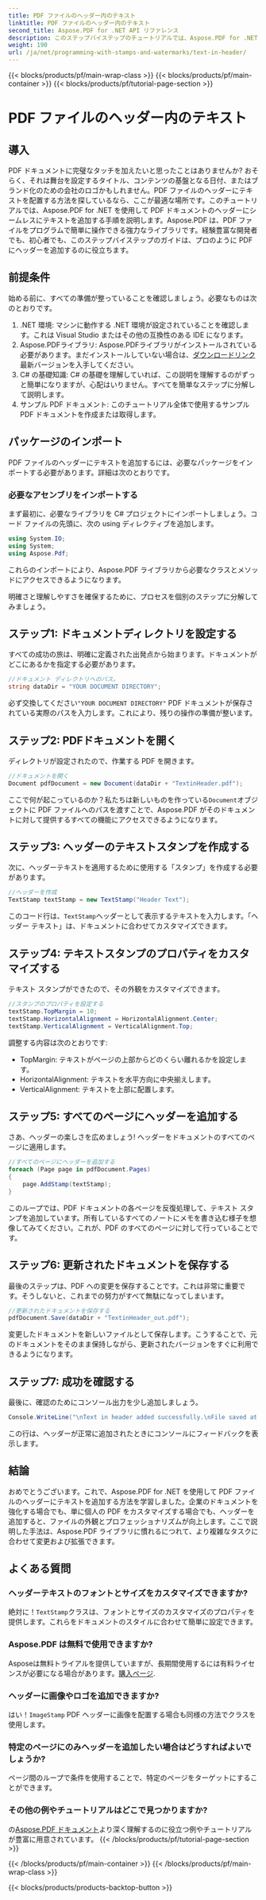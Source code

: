 ```yaml
---
title: PDF ファイルのヘッダー内のテキスト
linktitle: PDF ファイルのヘッダー内のテキスト
second_title: Aspose.PDF for .NET API リファレンス
description: このステップバイステップのチュートリアルでは、Aspose.PDF for .NET を使用して PDF にテキスト ヘッダーを追加する方法を学習します。ドキュメントを効率的かつ効果的に強化します。
weight: 190
url: /ja/net/programming-with-stamps-and-watermarks/text-in-header/
---
```


{{< blocks/products/pf/main-wrap-class >}}
{{< blocks/products/pf/main-container >}}
{{< blocks/products/pf/tutorial-page-section >}}

# PDF ファイルのヘッダー内のテキスト

## 導入

PDF ドキュメントに完璧なタッチを加えたいと思ったことはありませんか? おそらく、それは舞台を設定するタイトル、コンテンツの基盤となる日付、またはブランド化のための会社のロゴかもしれません。PDF ファイルのヘッダーにテキストを配置する方法を探しているなら、ここが最適な場所です。このチュートリアルでは、Aspose.PDF for .NET を使用して PDF ドキュメントのヘッダーにシームレスにテキストを追加する手順を説明します。Aspose.PDF は、PDF ファイルをプログラムで簡単に操作できる強力なライブラリです。経験豊富な開発者でも、初心者でも、このステップバイステップのガイドは、プロのように PDF にヘッダーを追加するのに役立ちます。

## 前提条件

始める前に、すべての準備が整っていることを確認しましょう。必要なものは次のとおりです。

1. .NET 環境: マシンに動作する .NET 環境が設定されていることを確認します。これは Visual Studio またはその他の互換性のある IDE になります。
2.  Aspose.PDFライブラリ: Aspose.PDFライブラリがインストールされている必要があります。まだインストールしていない場合は、[ダウンロードリンク](https://releases.aspose.com/pdf/net/)最新バージョンを入手してください。
3. C# の基礎知識: C# の基礎を理解していれば、この説明を理解するのがずっと簡単になりますが、心配はいりません。すべてを簡単なステップに分解して説明します。
4. サンプル PDF ドキュメント: このチュートリアル全体で使用するサンプル PDF ドキュメントを作成または取得します。

## パッケージのインポート

PDF ファイルのヘッダーにテキストを追加するには、必要なパッケージをインポートする必要があります。詳細は次のとおりです。

### 必要なアセンブリをインポートする

まず最初に、必要なライブラリを C# プロジェクトにインポートしましょう。コード ファイルの先頭に、次の using ディレクティブを追加します。

```csharp
using System.IO;
using System;
using Aspose.Pdf;
```

これらのインポートにより、Aspose.PDF ライブラリから必要なクラスとメソッドにアクセスできるようになります。

明確さと理解しやすさを確保するために、プロセスを個別のステップに分解してみましょう。

## ステップ1: ドキュメントディレクトリを設定する

すべての成功の旅は、明確に定義された出発点から始まります。ドキュメントがどこにあるかを指定する必要があります。

```csharp
//ドキュメント ディレクトリへのパス。
string dataDir = "YOUR DOCUMENT DIRECTORY";
```

必ず交換してください`"YOUR DOCUMENT DIRECTORY"` PDF ドキュメントが保存されている実際のパスを入力します。これにより、残りの操作の準備が整います。

## ステップ2: PDFドキュメントを開く

ディレクトリが設定されたので、作業する PDF を開きます。

```csharp
//ドキュメントを開く
Document pdfDocument = new Document(dataDir + "TextinHeader.pdf");
```

ここで何が起こっているのか？私たちは新しいものを作っている`Document`オブジェクトに PDF ファイルへのパスを渡すことで、Aspose.PDF がそのドキュメントに対して提供するすべての機能にアクセスできるようになります。

## ステップ3: ヘッダーのテキストスタンプを作成する

次に、ヘッダーテキストを適用するために使用する「スタンプ」を作成する必要があります。

```csharp
//ヘッダーを作成
TextStamp textStamp = new TextStamp("Header Text");
```

このコード行は、`TextStamp`ヘッダーとして表示するテキストを入力します。「ヘッダー テキスト」は、ドキュメントに合わせてカスタマイズできます。 

## ステップ4: テキストスタンプのプロパティをカスタマイズする

テキスト スタンプができたので、その外観をカスタマイズできます。

```csharp
//スタンプのプロパティを設定する
textStamp.TopMargin = 10;
textStamp.HorizontalAlignment = HorizontalAlignment.Center;
textStamp.VerticalAlignment = VerticalAlignment.Top;
```

調整する内容は次のとおりです:
- TopMargin: テキストがページの上部からどのくらい離れるかを設定します。
- HorizontalAlignment: テキストを水平方向に中央揃えします。
- VerticalAlignment: テキストを上部に配置します。

## ステップ5: すべてのページにヘッダーを追加する

さあ、ヘッダーの楽しさを広めましょう! ヘッダーをドキュメントのすべてのページに適用します。

```csharp
//すべてのページにヘッダーを追加する
foreach (Page page in pdfDocument.Pages)
{
    page.AddStamp(textStamp);
}
```

このループでは、PDF ドキュメントの各ページを反復処理して、テキスト スタンプを追加しています。所有しているすべてのノートにメモを書き込む様子を想像してみてください。これが、PDF のすべてのページに対して行っていることです。

## ステップ6: 更新されたドキュメントを保存する

最後のステップは、PDF への変更を保存することです。これは非常に重要です。そうしないと、これまでの努力がすべて無駄になってしまいます。

```csharp
//更新されたドキュメントを保存する
pdfDocument.Save(dataDir + "TextinHeader_out.pdf");
```

変更したドキュメントを新しいファイルとして保存します。こうすることで、元のドキュメントをそのまま保持しながら、更新されたバージョンをすぐに利用できるようになります。

## ステップ7: 成功を確認する

最後に、確認のためにコンソール出力を少し追加しましょう。

```csharp
Console.WriteLine("\nText in header added successfully.\nFile saved at " + dataDir);
```

この行は、ヘッダーが正常に追加されたときにコンソールにフィードバックを表示します。

## 結論

おめでとうございます。これで、Aspose.PDF for .NET を使用して PDF ファイルのヘッダーにテキストを追加する方法を学習しました。企業のドキュメントを強化する場合でも、単に個人の PDF をカスタマイズする場合でも、ヘッダーを追加すると、ファイルの外観とプロフェッショナリズムが向上します。ここで説明した手法は、Aspose.PDF ライブラリに慣れるにつれて、より複雑なタスクに合わせて変更および拡張できます。

## よくある質問

### ヘッダーテキストのフォントとサイズをカスタマイズできますか?
絶対に！`TextStamp`クラスは、フォントとサイズのカスタマイズのプロパティを提供します。これらをドキュメントのスタイルに合わせて簡単に設定できます。

### Aspose.PDF は無料で使用できますか?
Asposeは無料トライアルを提供していますが、長期間使用するには有料ライセンスが必要になる場合があります。[購入ページ](https://purchase.aspose.com/buy).

### ヘッダーに画像やロゴを追加できますか?
はい！`ImageStamp` PDF ヘッダーに画像を配置する場合も同様の方法でクラスを使用します。

### 特定のページにのみヘッダーを追加したい場合はどうすればよいでしょうか?
ページ間のループで条件を使用することで、特定のページをターゲットにすることができます。

### その他の例やチュートリアルはどこで見つかりますか?
の[Aspose.PDF ドキュメント](https://reference.aspose.com/pdf/net/)より深く理解するのに役立つ例やチュートリアルが豊富に用意されています。
{{< /blocks/products/pf/tutorial-page-section >}}

{{< /blocks/products/pf/main-container >}}
{{< /blocks/products/pf/main-wrap-class >}}

{{< blocks/products/products-backtop-button >}}
